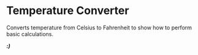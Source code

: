 # Temperature Converter

Converts temperature from Celsius to Fahrenheit to show how to perform basic calculations.

***:)***